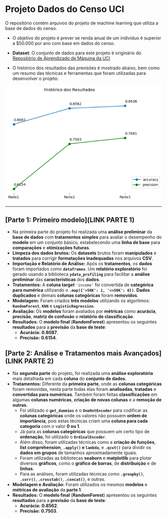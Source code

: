 # Projeto Dados do Censo UCI

O repositório contém arquivos do projeto de machine learning que utiliza a base de dados do censo.

- O objetivo do projeto é prever se renda anual de um indivíduo é superior a $50.000 por ano com base em dados do censo.

- **Dataset**: O conjunto de dados para este projeto é originário do [Repositório de Aprendizado de Máquina da UCI](https://archive.ics.uci.edu/ml/datasets/Adult)

- O histórico dos resultados das previsões é mostrado abaixo, bem como um resumo das técnicas e ferramentas que foram utilizadas para desenvolver o projeto:

<img src = 'https://github.com/douglashideki/UCI-Census-Income-Dataset/blob/main/img/resultados.png'>

---
## [Parte 1: Primeiro modelo](LINK PARTE 1)
- Na primeira parte do projeto foi realizada uma **análise preliminar** da **base de dados** com **tratamentos simples** para avaliar o desempenho do **modelo** em um conjunto básico, estabelecendo uma **linha de base** para **comparações** e **otimizações futuras**.  
- **Limpeza dos dados brutos:** Os **datasets** brutos foram **manipulados** e **tratados** para corrigir **formatações inadequadas** nos arquivos **CSV**.  
- **Importação e Relatório de Análise:** Após os **tratamentos**, os **dados** foram importados como **`dataframes`**. Um **relatório exploratório** foi gerado usando a biblioteca **`ydata_profiling`** para facilitar a **análise preliminar** das **características** dos **dados**.  
- **Tratamentos:** A **coluna target** `'income'` foi convertida de **categórica para numérica** utilizando o **`.map({'>50K': 1, '<=50K': 0})`**. **Dados duplicados** e demais **colunas categóricas** foram **removidos**. 
- **Modelagem:** Foram criados **três modelos** utilizando os algoritmos: **`RandomForest`**, **`KNN`** e **`LogisticRegression`**.  
- **Avaliação:** Os **modelos** foram avaliados por **métricas** como **acurácia**, **precisão**, **matriz de confusão** e **relatório de classificação**.  
- **Resultados:** O **modelo final** (**RandomForest**) apresentou os seguintes **resultados** para a **previsão** da **base de teste**:  
  - **Acurácia:** **0.8087**.  
  - **Precisão:** **0.6154**.  
 

## [Parte 2: Análise e Tratamentos mais Avançados](LINK PARTE 2)
- Na **segunda parte** do projeto, foi realizada uma **análise exploratória** mais detalhada em cada **coluna** do **conjunto de dados**.  
- **Tratamentos:** Diferente da **primeira parte**, onde as **colunas categóricas** foram removidas, nesta parte todas elas foram **analisadas**, **tratadas** e **convertidas para numéricas**. Também foram feitas **classificações** em algumas **colunas numéricas**, **criação de novas colunas** e a **remoção de outras**.  
  - Foi utilizado o **`get_dummies`** e o **`OneHotEncoder`** para codificar as **colunas categóricas** onde os valores não possuem **ordem de importância**, pois estas técnicas criam uma **coluna para cada categoria** com o valor **0 ou 1**.  
  - Já para as **colunas categóricas** que possuem um certo tipo de **ordenação**, foi utilizado o **`OrdinalEncoder`**.  
  - Além disso, foram utilizadas técnicas como a **criação de funções**, **list comprehension**, **`.apply()` e `lambda`**, e **`.qcut()`** para dividir os **dados em grupos** de tamanhos aproximadamente iguais.  
  - Foram utilizadas as bibliotecas **seaborn** e **matplotlib** para plotar diversos **gráficos**, como o **gráfico de barras**, de **distribuição** e de **linhas**.  
  - Para as análises, foram utilizadas técnicas como **`.groupby()`**, **`.corr()`**, **`.crosstab()`**, **`.concat()`**, e outras.  
- **Modelagem e Avaliação:** Foram utilizados os mesmos **modelos** e **métricas de avaliação** da **parte 1**.  
- **Resultados:** O **modelo final** (**RandomForest**) apresentou os seguintes **resultados** para a **previsão** da **base de teste**:  
  - **Acurácia:** **0.8562**.  
  - **Precisão:** **0.7503**.  
